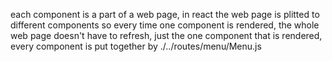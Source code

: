 each component is a part of a web page, in react the web page is plitted to different components
so every time one component is rendered, the whole web page doesn't have to refresh, just the one 
component that is rendered, every component is put together by ./../routes/menu/Menu.js